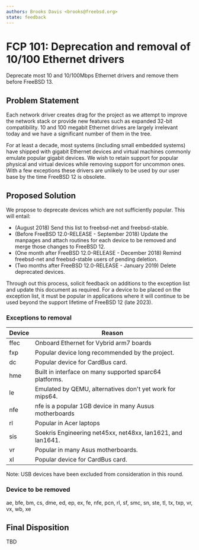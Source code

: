 ```yaml
---
authors: Brooks Davis <brooks@freebsd.org>
state: feedback
---
```


# FCP 101: Deprecation and removal of 10/100 Ethernet drivers

Deprecate most 10 and 10/100Mbps Ethernet drivers and remove them before
FreeBSD 13.

## Problem Statement

Each network driver creates drag for the project as we attempt to
improve the network stack or provide new features such as expanded
32-bit compatibility.  10 and 100 megabit Ethernet drives are largely
irrelevant today and we have a significant number of them in the
tree.

For at least a decade, most systems (including small embedded
systems) have shipped with gigabit Ethernet devices and virtual
machines commonly emulate popular gigabit devices.  We wish to
retain support for popular physical and virtual devices while
removing support for uncommon ones.  With a few exceptions these
drivers are unlikely to be used by our user base by the time FreeBSD
12 is obsolete.

## Proposed Solution

We propose to deprecate devices which are not sufficiently popular.  This
will entail:
 - (August 2018) Send this list to freebsd-net and freebsd-stable.
 - (Before FreeBSD 12.0-RELEASE - September 2018) Update the manpages and
   attach routines for each device to be removed and merge those changes
   to FreeBSD 12.
 - (One month after FreeBSD 12.0-RELEASE - December 2018) Remind
   freebsd-net and freebsd-stable users of pending deletion.
 - (Two months after FreeBSD 12.0-RELEASE - January 2019) Delete deprecated
   devices.

Through out this process, solicit feedback on additions to the exception
list and update this document as required.  For a device to be placed on
the exception list, it must be popular in applications where it will
continue to be used beyond the support lifetime of FreeBSD 12 (late
2023).

### Exceptions to removal

Device | Reason
-------|-------------------------------------------------
ffec   | Onboard Ethernet for Vybrid arm7 boards
fxp    | Popular device long recommended by the project.
dc     | Popular device for CardBus card.
hme    | Built in interface on many supported sparc64 platforms.
le     | Emulated by QEMU, alternatives don't yet work for mips64.
nfe    | nfe is a popular 1GB device in many Ausus motherboards
rl     | Popular in Acer laptops
sis    | Soekris Engineering net45xx, net48xx, lan1621, and lan1641.
vr     | Popular in many Asus motherboards.
xl     | Popular device for CardBus card.

Note: USB devices have been excluded from consideration in this round.

### Device to be removed

ae, bfe, bm, cs, dme, ed, ep, ex, fe, nfe, pcn, rl, sf, smc, sn,
ste, tl, tx, txp, vr, vx, wb, xe

## Final Disposition

TBD
